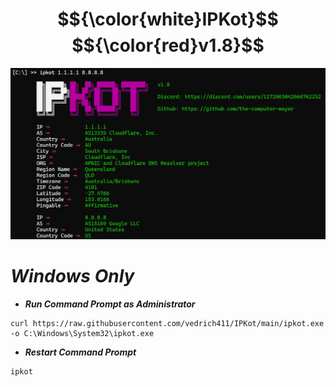 # $${\color{white}IPKot}$$ $${\color{red}v1.8}$$
![](https://github.com/the-computer-mayor/computer-mayor-db/blob/main/ipkotV1.8.png?raw=true)
# ***Windows Only***

   - ***Run Command Prompt as Administrator***
```
curl https://raw.githubusercontent.com/vedrich411/IPKot/main/ipkot.exe -o C:\Windows\System32\ipkot.exe
```
   - ***Restart Command Prompt***
```
ipkot
```
